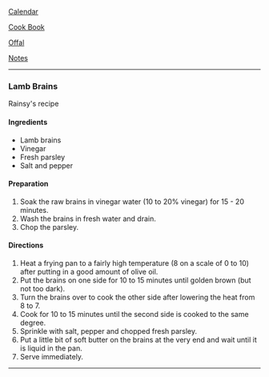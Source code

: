 [Calendar]()   

[Cook Book]()   

[Offal]()   

[Notes]()   

-----   

### Lamb Brains   

Rainsy's recipe   

#### Ingredients   
* Lamb brains   
* Vinegar   
* Fresh parsley   
* Salt and pepper

#### Preparation   
1. Soak the raw brains in vinegar water (10 to 20% vinegar) for 15 - 20 minutes.   
2. Wash the brains in fresh water and drain.
3. Chop the parsley.  

#### Directions   
1. Heat a frying pan to a fairly high temperature (8 on a scale of 0 to 10) after putting in a good amount of olive oil. 
2. Put the brains on one side for 10 to 15 minutes until golden brown (but not too dark).
3. Turn the brains over to cook the other side after lowering the heat from 8 to 7.
4. Cook for 10 to 15 minutes until the second side is cooked to the same degree.
5. Sprinkle with salt, pepper and chopped fresh parsley.
6. Put a little bit of soft butter on the brains at the very end and wait until it is liquid in the pan.
7. Serve immediately.

-----   
